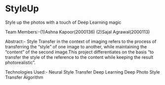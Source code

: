 # StyleUp 

Style up the photos with a touch of Deep Learning magic

Team Members:-(1)Ashna Kapoor(2000136)
              (2)Sajal Agrawal(2000113)
        
Abstract:-
Style Transfer in the context of imaging refers to the process of transferring the “style” of one image to another, 
while maintaining the “content” of the second image.This project differentiates on the basis 
“to transfer the style of the reference to the content while keeping the result photorealistic”.

Technologies Used:-
Neural Style Transfer 
Deep Learning
Deep Photo Style Transfer Algorithm